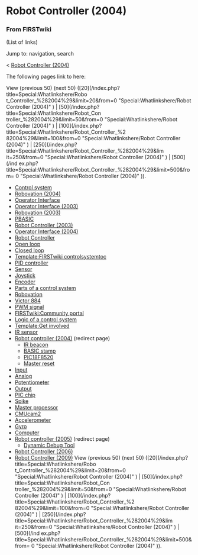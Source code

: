 # Robot Controller (2004)

### From FIRSTwiki

(List of links)

Jump to: navigation, search

&lt; [Robot Controller
(2004)](/index.php?title=Robot_Controller_%282004%29&redirect=no "Robot
Controller \(2004\)" )  

The following pages link to here:

View (previous 50) (next 50) ([20](/index.php?title=Special:Whatlinkshere/Robo
t_Controller_%282004%29&limit=20&from=0 "Special:Whatlinkshere/Robot
Controller \(2004\)" ) | [50](/index.php?title=Special:Whatlinkshere/Robot_Con
troller_%282004%29&limit=50&from=0 "Special:Whatlinkshere/Robot Controller
\(2004\)" ) | [100](/index.php?title=Special:Whatlinkshere/Robot_Controller_%2
82004%29&limit=100&from=0 "Special:Whatlinkshere/Robot Controller \(2004\)" )
| [250](/index.php?title=Special:Whatlinkshere/Robot_Controller_%282004%29&lim
it=250&from=0 "Special:Whatlinkshere/Robot Controller \(2004\)" ) | [500](/ind
ex.php?title=Special:Whatlinkshere/Robot_Controller_%282004%29&limit=500&from=
0 "Special:Whatlinkshere/Robot Controller \(2004\)" )).

  * [Control system](/index.php/Control_system "Control system" )
  * [Robovation (2004)](/index.php/Robovation_%282004%29 "Robovation \(2004\)" )
  * [Operator Interface](/index.php/Operator_Interface "Operator Interface" )
  * [Operator Interface (2003)](/index.php/Operator_Interface_%282003%29 "Operator Interface \(2003\)" )
  * [Robovation (2003)](/index.php/Robovation_%282003%29 "Robovation \(2003\)" )
  * [PBASIC](/index.php/PBASIC "PBASIC" )
  * [Robot Controller (2003)](/index.php/Robot_Controller_%282003%29 "Robot Controller \(2003\)" )
  * [Operator Interface (2004)](/index.php/Operator_Interface_%282004%29 "Operator Interface \(2004\)" )
  * [Robot Controller](/index.php/Robot_Controller "Robot Controller" )
  * [Open loop](/index.php/Open_loop "Open loop" )
  * [Closed loop](/index.php/Closed_loop "Closed loop" )
  * [Template:FIRSTwiki controlsystemtoc](/index.php/Template:FIRSTwiki_controlsystemtoc "Template:FIRSTwiki controlsystemtoc" )
  * [PID controller](/index.php/PID_controller "PID controller" )
  * [Sensor](/index.php/Sensor "Sensor" )
  * [Joystick](/index.php/Joystick "Joystick" )
  * [Encoder](/index.php/Encoder "Encoder" )
  * [Parts of a control system](/index.php/Parts_of_a_control_system "Parts of a control system" )
  * [Robovation](/index.php/Robovation "Robovation" )
  * [Victor 884](/index.php/Victor_884 "Victor 884" )
  * [PWM signal](/index.php/PWM_signal "PWM signal" )
  * [FIRSTwiki:Community portal](/index.php/FIRSTwiki:Community_portal "FIRSTwiki:Community portal" )
  * [Logic of a control system](/index.php/Logic_of_a_control_system "Logic of a control system" )
  * [Template:Get involved](/index.php/Template:Get_involved "Template:Get involved" )
  * [IR sensor](/index.php/IR_sensor "IR sensor" )
  * [Robot controller (2004)](/index.php?title=Robot_controller_%282004%29&redirect=no "Robot controller \(2004\)" ) (redirect page) 
    * [IR beacon](/index.php/IR_beacon "IR beacon" )
    * [BASIC stamp](/index.php/BASIC_stamp "BASIC stamp" )
    * [PIC18F8520](/index.php/PIC18F8520 "PIC18F8520" )
    * [Master reset](/index.php/Master_reset "Master reset" )
  * [Input](/index.php/Input "Input" )
  * [Analog](/index.php/Analog "Analog" )
  * [Potentiometer](/index.php/Potentiometer "Potentiometer" )
  * [Output](/index.php/Output "Output" )
  * [PIC chip](/index.php/PIC_chip "PIC chip" )
  * [Spike](/index.php/Spike "Spike" )
  * [Master processor](/index.php/Master_processor "Master processor" )
  * [CMUcam2](/index.php/CMUcam2 "CMUcam2" )
  * [Accelerometer](/index.php/Accelerometer "Accelerometer" )
  * [Gyro](/index.php/Gyro "Gyro" )
  * [Computer](/index.php/Computer "Computer" )
  * [Robot controller (2005)](/index.php?title=Robot_controller_%282005%29&redirect=no "Robot controller \(2005\)" ) (redirect page) 
    * [Dynamic Debug Tool](/index.php/Dynamic_Debug_Tool "Dynamic Debug Tool" )
  * [Robot Controller (2006)](/index.php/Robot_Controller_%282006%29 "Robot Controller \(2006\)" )
  * [Robot Controller (2009)](/index.php/Robot_Controller_%282009%29 "Robot Controller \(2009\)" )
View (previous 50) (next 50) ([20](/index.php?title=Special:Whatlinkshere/Robo
t_Controller_%282004%29&limit=20&from=0 "Special:Whatlinkshere/Robot
Controller \(2004\)" ) | [50](/index.php?title=Special:Whatlinkshere/Robot_Con
troller_%282004%29&limit=50&from=0 "Special:Whatlinkshere/Robot Controller
\(2004\)" ) | [100](/index.php?title=Special:Whatlinkshere/Robot_Controller_%2
82004%29&limit=100&from=0 "Special:Whatlinkshere/Robot Controller \(2004\)" )
| [250](/index.php?title=Special:Whatlinkshere/Robot_Controller_%282004%29&lim
it=250&from=0 "Special:Whatlinkshere/Robot Controller \(2004\)" ) | [500](/ind
ex.php?title=Special:Whatlinkshere/Robot_Controller_%282004%29&limit=500&from=
0 "Special:Whatlinkshere/Robot Controller \(2004\)" )).


